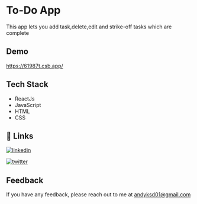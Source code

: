 
# To-Do App

This app lets you add task,delete,edit and strike-off tasks which are complete


## Demo

https://61987t.csb.app/
  
## Tech Stack

- ReactJs
- JavaScript
- HTML
- CSS

  
## 🔗 Links
[![linkedin](https://img.shields.io/badge/linkedin-0A66C2?style=for-the-badge&logo=linkedin&logoColor=white)](https://www.linkedin.com/in/anudeep-k-/) 

[![twitter](https://img.shields.io/badge/twitter-1DA1F2?style=for-the-badge&logo=twitter&logoColor=white)](https://twitter.com/ANXDP_)

## Feedback

If you have any feedback, please reach out to me at andyksd01@gmail.com
  
